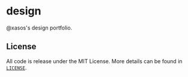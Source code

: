 # design
@xasos's design portfolio.

## License
All code is release under the MIT License. More details can be found in [`LICENSE`](LICENSE).
